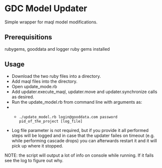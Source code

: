 # GDC Model Updater
Simple wrapper for maql model modifications.

## Prerequisitions
rubygems, gooddata and logger ruby gems installed

## Usage
* Download the two ruby files into a directory.   
* Add maql files into the directory.  
* Open update_mode.rb  
* Add updater.execute_maql, updater.move and updater.synchronize calls as desired.  
* Run the update_model.rb from command line with arguments as:  
* * 	./update_model.rb login@gooddata.com password pid_of_the_project [log_file]
* Log file parameter is not required, but if you provide it all performed steps will be logged and in case that the updater failes on timeout (e.g. while performing cascade drops) you can afterwards restart it and it will pick up where it stopped.  

NOTE: the script will output a lot of info on console while running. If it fails see the log to figure out why.   
